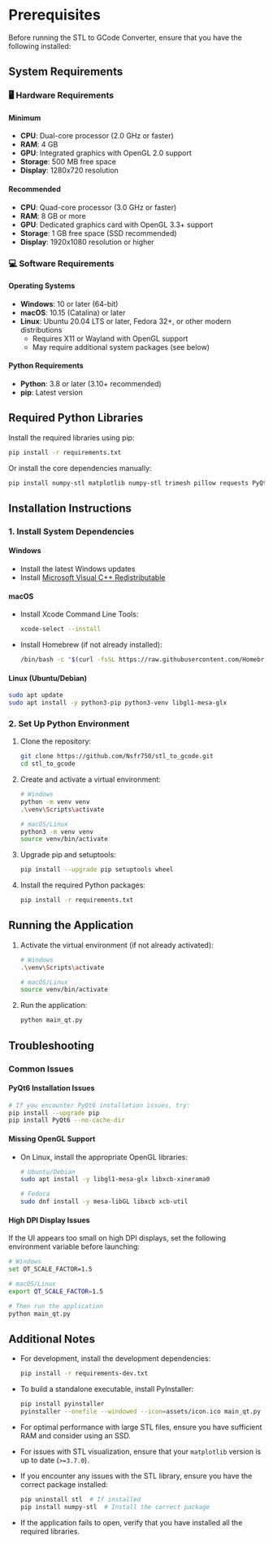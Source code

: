 # Prerequisites

Before running the STL to GCode Converter, ensure that you have the following installed:

## System Requirements

### 🖥️ Hardware Requirements

#### Minimum
- **CPU**: Dual-core processor (2.0 GHz or faster)
- **RAM**: 4 GB
- **GPU**: Integrated graphics with OpenGL 2.0 support
- **Storage**: 500 MB free space
- **Display**: 1280x720 resolution

#### Recommended
- **CPU**: Quad-core processor (3.0 GHz or faster)
- **RAM**: 8 GB or more
- **GPU**: Dedicated graphics card with OpenGL 3.3+ support
- **Storage**: 1 GB free space (SSD recommended)
- **Display**: 1920x1080 resolution or higher

### 💻 Software Requirements

#### Operating Systems
- **Windows**: 10 or later (64-bit)
- **macOS**: 10.15 (Catalina) or later
- **Linux**: Ubuntu 20.04 LTS or later, Fedora 32+, or other modern distributions
  - Requires X11 or Wayland with OpenGL support
  - May require additional system packages (see below)

#### Python Requirements
- **Python**: 3.8 or later (3.10+ recommended)
- **pip**: Latest version

## Required Python Libraries

Install the required libraries using pip:

```bash
pip install -r requirements.txt
```

Or install the core dependencies manually:

```bash
pip install numpy-stl matplotlib numpy-stl trimesh pillow requests PyQt6
```

## Installation Instructions

### 1. Install System Dependencies

#### Windows
- Install the latest Windows updates
- Install [Microsoft Visual C++ Redistributable](https://aka.ms/vs/17/release/vc_redist.x64.exe)

#### macOS
- Install Xcode Command Line Tools:
  ```bash
  xcode-select --install
  ```
- Install Homebrew (if not already installed):
  ```bash
  /bin/bash -c "$(curl -fsSL https://raw.githubusercontent.com/Homebrew/install/HEAD/install.sh)"
  ```

#### Linux (Ubuntu/Debian)
```bash
sudo apt update
sudo apt install -y python3-pip python3-venv libgl1-mesa-glx
```

### 2. Set Up Python Environment

1. Clone the repository:
   ```bash
   git clone https://github.com/Nsfr750/stl_to_gcode.git
   cd stl_to_gcode
   ```

2. Create and activate a virtual environment:
   ```bash
   # Windows
   python -m venv venv
   .\venv\Scripts\activate
   
   # macOS/Linux
   python3 -m venv venv
   source venv/bin/activate
   ```

3. Upgrade pip and setuptools:
   ```bash
   pip install --upgrade pip setuptools wheel
   ```

4. Install the required Python packages:
   ```bash
   pip install -r requirements.txt
   ```

## Running the Application

1. Activate the virtual environment (if not already activated):
   ```bash
   # Windows
   .\venv\Scripts\activate
   
   # macOS/Linux
   source venv/bin/activate
   ```

2. Run the application:
   ```bash
   python main_qt.py
   ```

## Troubleshooting

### Common Issues

#### PyQt6 Installation Issues
```bash
# If you encounter PyQt6 installation issues, try:
pip install --upgrade pip
pip install PyQt6 --no-cache-dir
```

#### Missing OpenGL Support
- On Linux, install the appropriate OpenGL libraries:
  ```bash
  # Ubuntu/Debian
  sudo apt install -y libgl1-mesa-glx libxcb-xinerama0
  
  # Fedora
  sudo dnf install -y mesa-libGL libxcb xcb-util
  ```

#### High DPI Display Issues
If the UI appears too small on high DPI displays, set the following environment variable before launching:
```bash
# Windows
set QT_SCALE_FACTOR=1.5

# macOS/Linux
export QT_SCALE_FACTOR=1.5

# Then run the application
python main_qt.py
```

## Additional Notes

- For development, install the development dependencies:
  ```bash
  pip install -r requirements-dev.txt
  ```

- To build a standalone executable, install PyInstaller:
  ```bash
  pip install pyinstaller
  pyinstaller --onefile --windowed --icon=assets/icon.ico main_qt.py
  ```

- For optimal performance with large STL files, ensure you have sufficient RAM and consider using an SSD.

- For issues with STL visualization, ensure that your `matplotlib` version is up to date (`>=3.7.0`).
- If you encounter any issues with the STL library, ensure you have the correct package installed:
  ```bash
  pip uninstall stl  # If installed
  pip install numpy-stl  # Install the correct package
  ```
- If the application fails to open, verify that you have installed all the required libraries.
